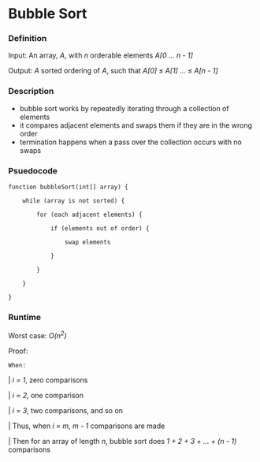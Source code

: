 # Bubble Sort

### Definition
Input: An array, *A*, with *n* orderable elements *A[0 ... n - 1]*

Output: *A* sorted ordering of *A*, such that *A[0] &le; A[1] ... &le; A[n - 1]* 

### Description
* bubble sort works by repeatedly iterating through a collection of elements
* it compares adjacent elements and swaps them if they are in the wrong order
* termination happens when a pass over the collection occurs with no swaps

### Psuedocode

    function bubbleSort(int[] array) {
        
        while (array is not sorted) {
        
            for (each adjacent elements) {
         
                if (elements out of order) {
         
                    swap elements
         
                }
        
            }
    
        }

    } 


### Runtime
Worst case: *O(n<sup>2</sup>)*

Proof: 
    
    When: 
|       *i = 1*, zero comparisons 

|       *i = 2*, one comparison

|       *i = 3*, two comparisons, and so on 

|   Thus, when *i* *=* *m*, *m* *-* *1* comparisons are made

|   Then for an array of length *n*, bubble sort does *1 + 2 + 3 + ... + (n - 1)* comparisons

    

 

